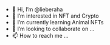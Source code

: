 - 👋 Hi, I’m @lieberaha
- 👀 I’m interested in NFT and Crypto
- 🌱 I’m currently learning Animal NFTs
- 💞️ I’m looking to collaborate on ...
- 📫 How to reach me ...

<!---
lieberaha/lieberaha is a ✨ special ✨ repository because its `README.md` (this file) appears on your GitHub profile.
You can click the Preview link to take a look at your changes.
--->
